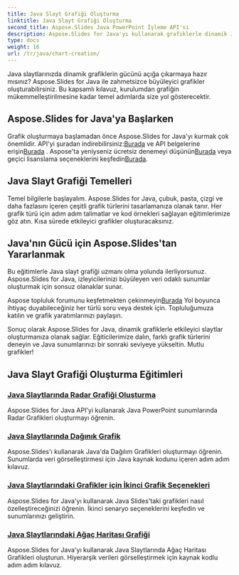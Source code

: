 ```yaml
---
title: Java Slayt Grafiği Oluşturma
linktitle: Java Slayt Grafiği Oluşturma
second_title: Aspose.Slides Java PowerPoint İşleme API'si
description: Aspose.Slides for Java'yı kullanarak grafiklerle dinamik Java slaytları oluşturmayı öğrenin. Kapsamlı eğitimlerimiz süreç boyunca size adım adım rehberlik eder.
type: docs
weight: 16
url: /tr/java/chart-creation/
---
```


Java slaytlarınızda dinamik grafiklerin gücünü açığa çıkarmaya hazır mısınız? Aspose.Slides for Java ile zahmetsizce büyüleyici grafikler oluşturabilirsiniz. Bu kapsamlı kılavuz, kurulumdan grafiğin mükemmelleştirilmesine kadar temel adımlarda size yol gösterecektir.

## Aspose.Slides for Java'ya Başlarken

 Grafik oluşturmaya başlamadan önce Aspose.Slides for Java'yı kurmak çok önemlidir. API'yi şuradan indirebilirsiniz:[Burada](https://releases.aspose.com/slides/java/) ve API belgelerine erişin[Burada](https://reference.aspose.com/slides/java/) . Aspose'ta yeniyseniz ücretsiz denemeyi düşünün[Burada](https://releases.aspose.com/) veya geçici lisanslama seçeneklerini keşfedin[Burada](https://purchase.aspose.com/temporary-license/).

## Java Slayt Grafiği Temelleri

Temel bilgilerle başlayalım. Aspose.Slides for Java, çubuk, pasta, çizgi ve daha fazlasını içeren çeşitli grafik türlerini tasarlamanıza olanak tanır. Her grafik türü için adım adım talimatlar ve kod örnekleri sağlayan eğitimlerimize göz atın. Kısa sürede etkileyici grafikler oluşturacaksınız.

## Java'nın Gücü için Aspose.Slides'tan Yararlanmak

Bu eğitimlerle Java slayt grafiği uzmanı olma yolunda ilerliyorsunuz. Aspose.Slides for Java, izleyicilerinizi büyüleyen veri odaklı sunumlar oluşturmak için sonsuz olanaklar sunar.

 Aspose topluluk forumunu keşfetmekten çekinmeyin[Burada](https://forum.aspose.com/) Yol boyunca ihtiyaç duyabileceğiniz her türlü soru veya destek için. Topluluğumuza katılın ve grafik yaratımlarınızı paylaşın.

Sonuç olarak Aspose.Slides for Java, dinamik grafiklerle etkileyici slaytlar oluşturmanıza olanak sağlar. Eğiticilerimize dalın, farklı grafik türlerini deneyin ve Java sunumlarınızı bir sonraki seviyeye yükseltin. Mutlu grafikler!

## Java Slayt Grafiği Oluşturma Eğitimleri
### [Java Slaytlarında Radar Grafiği Oluşturma](./radar-chart-creating-java-slides/)
Aspose.Slides for Java API'yi kullanarak Java PowerPoint sunumlarında Radar Grafikleri oluşturmayı öğrenin.
### [Java Slaytlarında Dağınık Grafik](./scattered-chart-java-slides/)
Aspose.Slides'ı kullanarak Java'da Dağılım Grafikleri oluşturmayı öğrenin. Sunumlarda veri görselleştirmesi için Java kaynak kodunu içeren adım adım kılavuz.
### [Java Slaytlarındaki Grafikler için İkinci Grafik Seçenekleri](./second-plot-options-charts-java-slides/)
Aspose.Slides for Java'yı kullanarak Java Slides'taki grafikleri nasıl özelleştireceğinizi öğrenin. İkinci senaryo seçeneklerini keşfedin ve sunumlarınızı geliştirin.
### [Java Slaytlarındaki Ağaç Haritası Grafiği](./tree-map-chart-java-slides/)
Aspose.Slides for Java'yı kullanarak Java Slaytlarında Ağaç Haritası Grafikleri oluşturun. Hiyerarşik verileri görselleştirmek için kaynak kodlu adım adım kılavuz.